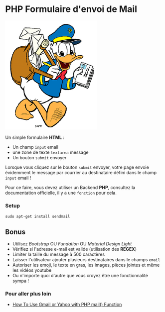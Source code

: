 # PHP Formulaire d'envoi de Mail

![MailMan](donald_duck.png)

Un simple formulaire **HTML** :

* Un champ `input` email
* une zone de texte `textarea` message
* Un bouton `submit` envoyer

Lorsque vous cliquez sur le bouton `submit` envoyer, votre page envoie évidemment le message par courrier au destinataire défini dans le champ `input` email !

Pour ce faire, vous devez utiliser un Backend **PHP**, consultez la documentation officielle, il y a une `fonction` pour cela.

### Setup

```shell
sudo apt-get install sendmail
```

## Bonus

* Utilisez _Bootstrap_ OU _Fundation_ OU _Material Design Light_
* Vérifiez si l'adresse e-mail est valide (utilisation des **REGEX**)
* Limiter la taille du message à 500 caractères
* Laisser l'utilisateur ajouter plusieurs destinataires dans le champs `email`
* Autoriser les emoji, le texte en gras, les images, pièces jointes et même les vidéos youtube
* Ou n'importe quoi d'autre que vous croyez être une fonctionnalité sympa !

### Pour aller plus loin

* [How To Use Gmail or Yahoo with PHP mail() Function](https://www.digitalocean.com/community/tutorials/how-to-use-gmail-or-yahoo-with-php-mail-function)
